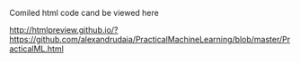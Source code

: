 Comiled html   code    cand   be  viewed  here

http://htmlpreview.github.io/?https://github.com/alexandrudaia/PracticalMachineLearning/blob/master/PracticalML.html
